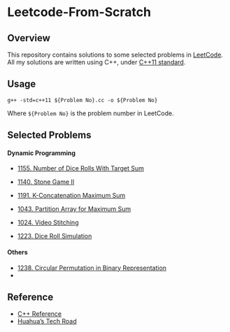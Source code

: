 # Leetcode-From-Scratch

## Overview

This repository contains solutions to some selected problems in [LeetCode](https://leetcode.com/). All my solutions are written using C++, under [C++11 standard](https://en.wikipedia.org/wiki/C++11). 

## Usage

```
g++ -std=c++11 ${Problem No}.cc -o ${Problem No}
```

Where `${Problem No}` is the problem number in LeetCode. 

## Selected Problems

#### Dynamic Programming

- [1155. Number of Dice Rolls With Target Sum](https://leetcode.com/problems/number-of-dice-rolls-with-target-sum)

- [1140. Stone Game II](https://leetcode.com/problems/stone-game-ii/)

- [1191. K-Concatenation Maximum Sum](https://leetcode.com/problems/k-concatenation-maximum-sum)

- [1043. Partition Array for Maximum Sum](https://leetcode.com/problems/partition-array-for-maximum-sum/)

- [1024. Video Stitching](https://leetcode.com/problems/video-stitching) 

- [1223. Dice Roll Simulation](https://leetcode.com/contest/weekly-contest-158/problems/dice-roll-simulation)

#### Others
- [1238. Circular Permutation in Binary Representation](https://leetcode.com/problems/circular-permutation-in-binary-representation)
- 
## Reference

- [C++ Reference](http://www.cplusplus.com/reference/)
- [Huahua’s Tech Road](https://zxi.mytechroad.com/blog/)

